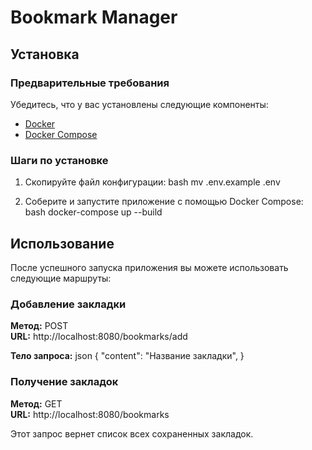 # Bookmark Manager

## Установка

### Предварительные требования

Убедитесь, что у вас установлены следующие компоненты:

- [Docker](https://www.docker.com/get-started)
- [Docker Compose](https://docs.docker.com/compose/install/)

### Шаги по установке

1. Скопируйте файл конфигурации:
   bash
   mv .env.example .env

2. Соберите и запустите приложение с помощью Docker Compose:
   bash
   docker-compose up --build
## Использование

После успешного запуска приложения вы можете использовать следующие маршруты:

### Добавление закладки

**Метод:** POST  
**URL:** http://localhost:8080/bookmarks/add

**Тело запроса:**
json
{
"content": "Название закладки",
}
### Получение закладок

**Метод:** GET  
**URL:** http://localhost:8080/bookmarks

Этот запрос вернет список всех сохраненных закладок.
